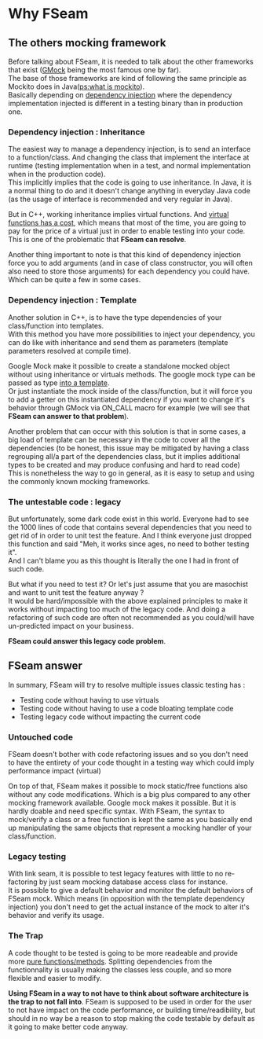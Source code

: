<a id="top"></a>
# Why FSeam

## The others mocking framework

Before talking about FSeam, it is needed to talk about the other frameworks that exist ([GMock](https://github.com/google/googletest/blob/master/googlemock/README.md) being the most famous one by far).  
The base of those frameworks are kind of following the same principle as Mockito does in Java([ps:what is mockito](https://site.mockito.org/)).  
Basically depending on [dependency injection](https://en.wikipedia.org/wiki/Dependency_injection) where the dependency implementation injected is different in a testing binary than in production one.

### Dependency injection : Inheritance

The easiest way to manage a dependency injection, is to send an interface to a function/class. And changing the class that implement the interface at runtime (testing implementation when in a test, and normal implementation when in the production code).  
This implicitly implies that the code is going to use inheritance. In Java, it is a normal thing to do and it doesn't change anything in everyday Java code (as the usage of interface is recommended and very regular in Java).  
  
  But in C++, working inheritance implies virtual functions. And [virtual functions has a cost](), which means that most of the time, you are going to pay for the price of a virtual just in order to enable testing into your code.  
  This is one of the problematic that **FSeam can resolve**.

  
Another thing important to note is that this kind of dependency injection force you to add arguments (and in case of class constructor, you will often also need to store those arguments) for each dependency you could have. Which can be quite a few in some cases.

### Dependency injection : Template

Another solution in C++, is to have the type dependencies of your class/function into templates.  
With this method you have more possibilities to inject your dependency, you can do like with inheritance and send them as parameters (template parameters resolved at compile time).  

Google Mock make it possible to create a standalone mocked object without using inheritance or virtuals methods. The google mock type can be passed as type [into a template](https://github.com/google/googlemock/blob/master/googlemock/docs/v1_6/CookBook.md#mocking-class-templates).  
 Or just instantiate the mock inside of the class/function, but it will force you to add a getter on this instantiated dependency if you want to change it's behavior through GMock via ON_CALL macro for example (we will see that **FSeam can answer to that problem**).

Another problem that can occur with this solution is that in some cases, a big load of template can be necessary in the code to cover all the dependencies (to be honest, this issue may be mitigated by having a class regrouping all/a part of the dependencies class, but it implies additional types to be created and may produce confusing and hard to read code)  
This is nonetheless the way to go in general, as it is easy to setup and using the commonly known mocking frameworks.

### The untestable code : legacy

But unfortunately, some dark code exist in this world. Everyone had to see the 1000 lines of code that contains several dependencies that you need to get rid of in order to unit test the feature. And I think everyone just dropped this function and said "Meh, it works since ages, no need to bother testing it".  
And I can't blame you as this thought is literally the one I had in front of such code. 

But what if you need to test it? Or let's just assume that you are masochist and want to unit test the feature anyway ?  
It would be hard/impossible with the above explained principles to make it works without impacting too much of the legacy code. And doing a refactoring of such code are often not recommended as you could/will have un-predicted impact on your business.  

**FSeam could answer this legacy code problem**.

## FSeam answer

In summary, FSeam will try to resolve multiple issues classic testing has : 
* Testing code without having to use virtuals
* Testing code without having to use a code bloating template code
* Testing legacy code without impacting the current code

### Untouched code
FSeam doesn't bother with code refactoring issues and so you don't need to have the entirety of your code thought in a testing way which could imply performance impact (virtual)

On top of that, FSeam makes it possible to mock static/free functions also without any code modifications. Which is a big plus compared to any other mocking framework available. Google mock makes it possible. But it is hardly doable and need specific syntax. 
With FSeam, the syntax to mock/verify a class or a free function is kept the same as you basically end up manipulating the same objects that represent a mocking handler of your class/function. 


### Legacy testing
With link seam, it is possible to test legacy features with little to no re-factoring by just seam mocking database access class for instance.  
It is possible to give a default behavior and monitor the default behaviors of FSeam mock. Which means (in opposition with the template dependency injection) you don't need to get the actual instance of the mock to alter it's behavior and verify its usage.

### The Trap
A code thought to be tested is going to be more readeable and provide more [pure functions/methods](https://en.wikipedia.org/wiki/Pure_function).
Splitting dependencies from the functionnality is usually making the classes less couple, and so more flexible and easier to modify.  

**Using FSeam in a way to not have to think about software architecture is the trap to not fall into**. FSeam is supposed to be used in order for the user to not have impact on the code performance, or building time/readibility, but should in no way be a reason to stop making the code testable by default as it going to make better code anyway.
